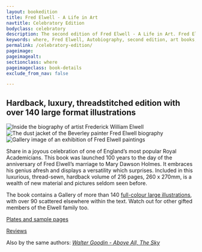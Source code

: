 ```yaml
---
layout: bookedition
title: Fred Elwell - A Life in Art
navtitle: Celebratory Edition
bodyclass: celebratory
description: The second edition of Fred Elwell - A Life in Art. Fred Elwell was an English artist and one of England's most popular Royal Academicians of his day. View sample plates of paintings in a variety of styles.
keywords: where, Fred Elwell, Autobiography, second edition, art books, beverley
permalink: /celebratory-edition/
pageimage: 
pageimagealt: 
sectionclass: where
pageimageclass: book-details
exclude_from_nav: false

---
```


## Hardback, luxury, threadstitched edition with over 140 large format illustrations

<div class="cf book-pics">
<img class="supporting-second" src="{{site.imagepath}}elwell-intro.jpg" alt="Inside the biography of artist Frederick William Elwell">
<div class="supporting-images">
<img class="main-image" src="{{site.imagepath}}elwell-bookcover.jpg" alt="The dust jacket of the Beverley painter Fred Elwell biography">
<img class="supporting-first" src="{{site.imagepath}}elwell-gallery.jpg" alt="Gallery image of an exhibition of Fred Elwell paintings">
</div>
</div>

<aside>

<p>Share in a joyous celebration of one of England’s most popular Royal Academicians. This book was launched 100 years to the day of the anniversary of Fred Elwell’s marriage to Mary Dawson Holmes. It embraces his genius afresh and displays a versatility which surprises. Included in this luxurious, thread-sewn, hardback volume of 216 pages, 260 x 270mm, is a wealth of new material and pictures seldom seen before.</p>

<p>The book contains a Gallery of more than 140 <a href="/plates/" title="Look inside the second edition of Fred Elwell - A Life in Art">full-colour large illustrations</a>, with over 90 scattered elsewhere within the text. Watch out for other gifted members of the Elwell family too.</p>

<a href="/plates/" title="View sample plates from the new Fred Elwell biography" class="button">Plates and sample pages</a>

<a href="/reviews/" title="Reviews for the Fred Elwell biography" class="button">Reviews</a>

</aside>

<div class="extra">
<p>Also by the same authors: <cite><a href="/goodin/" title="Walter Goodin - Above All, The Sky">Walter Goodin - Above All, The Sky</a></cite></p>
</div>